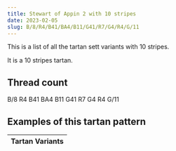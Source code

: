 ```yaml
---
title: Stewart of Appin 2 with 10 stripes
date: 2023-02-05
slug: B/8/R4/B41/BA4/B11/G41/R7/G4/R4/G/11
---
```

This is a list of all the tartan sett variants with 10 stripes.

It is a 10 stripes tartan.


## Thread count
B/8 R4 B41 BA4 B11 G41 R7 G4 R4 G/11

## Examples of this tartan pattern

| Tartan Variants |
|---------------|
